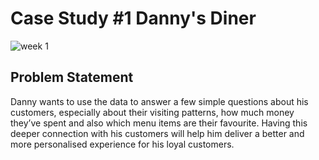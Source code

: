# Case Study #1 Danny's Diner


![week 1](https://8weeksqlchallenge.com/images/case-study-designs/1.png)

## Problem Statement
Danny wants to use the data to answer a few simple questions about his customers, especially about their visiting patterns,
how much money they’ve spent and also which menu items are their favourite.
Having this deeper connection with his customers will help him deliver a better and more personalised experience for his loyal customers.
